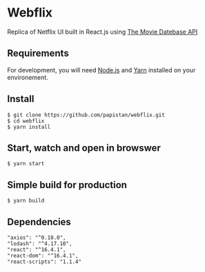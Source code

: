 # Webflix
Replica of Netflix UI built in React.js using [The Movie Datebase API](https://developers.themoviedb.org/3/getting-started)

## Requirements

For development, you will need [Node.js](http://nodejs.org/) and [Yarn](https://yarnpkg.com/en/) installed on your environement.

## Install

    $ git clone https://github.com/papistan/webflix.git
    $ cd webflix
    $ yarn install

## Start, watch and open in browswer

    $ yarn start

## Simple build for production

    $ yarn build

## Dependencies

    "axios": "^0.18.0",
    "lodash": "^4.17.10",
    "react": "^16.4.1",
    "react-dom": "^16.4.1",
    "react-scripts": "1.1.4"
    
